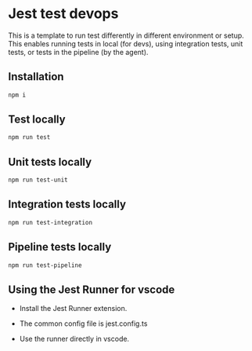 # Jest test devops

This is a template to run test differently in different environment or setup. This enables running tests in local (for devs), using integration tests, unit tests, or tests in the pipeline (by the agent).

## Installation

```bash
npm i
```

## Test locally

```bash
npm run test
```

## Unit tests locally

```bash
npm run test-unit
```

## Integration tests locally

```bash
npm run test-integration
```

## Pipeline tests locally

```bash
npm run test-pipeline
```

## Using the Jest Runner for vscode

- Install the Jest Runner extension.

- The common config file is jest.config.ts

- Use the runner directly in vscode.

